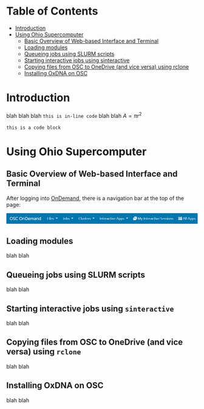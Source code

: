 # Table of Contents
* [Introduction](#introduction)
* [Using Ohio Supercomputer](#using-ohio-supercomputer-)
	* [Basic Overview of Web-based Interface and Terminal](#Basic_Overview_of_Web-based_Interface_and_Terminal)
	* [Loading modules](#loading-modules-)
	* [Queueing jobs using SLURM scripts](#queueing-jobs-using-slurm-scripts-)
	* [Starting interactive jobs using sinteractive](#starting-interactive-jobs-using-sinteractive-)
	* [Copying files from OSC to OneDrive (and vice versa) using rclone](#copying-files-from-osc-to-onedrive-and-vice-versa-using-rclone-)
	* [Installing OxDNA on OSC](#installing-oxdna-on-osc-)

# Introduction

blah blah blah `this is in-line code` blah blah $A = \pi r^2$

	this is a code block
	

# Using Ohio Supercomputer <a id="#using-ohio-supercomputer-"></a>

## Basic Overview of Web-based Interface and Terminal <a id="Basic_Overview_of_Web-based_Interface_and_Terminal"></a>

After logging into [OnDemand](https://ondemand.osc.edu/), there is a navigation bar at the top of the page:

![Navigation bar on OnDemand](./README_Images/OSC_navigation_bar.png "Navigation bar on OnDemand")

## Loading modules <a id="#loading-modules-"></a>

blah blah

## Queueing jobs using SLURM scripts <a id="#queueing-jobs-using-slurm-scripts-"></a>

blah blah 

## Starting interactive jobs using `sinteractive` <a id="#starting-interactive-jobs-using-sinteractive-"></a>

blah blah

## Copying files from OSC to OneDrive (and vice versa) using `rclone` <a id="#copying-files-from-osc-to-onedrive-and-vice-versa-using-rclone-"></a>

blah blah

## Installing OxDNA on OSC <a id="#installing-oxdna-on-osc-"></a>

blah blah

